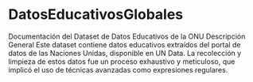 # DatosEducativosGlobales
Documentación del Dataset de Datos Educativos de la ONU Descripción General Este dataset contiene datos educativos extraídos del portal de datos de las Naciones Unidas, disponible en UN Data. La recolección y limpieza de estos datos fue un proceso exhaustivo y meticuloso, que implicó el uso de técnicas avanzadas como expresiones regulares.
